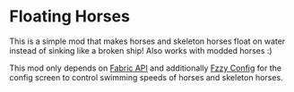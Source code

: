 # Floating Horses

This is a simple mod that makes horses and skeleton horses float on water instead of sinking like a broken ship! Also works with modded horses :)

This mod only depends on [Fabric API](https://modrinth.com/mod/fabric-api) and additionally [Fzzy Config](https://modrinth.com/mod/fzzy-config) for the config screen to control swimming speeds of horses and skeleton horses.